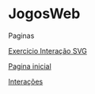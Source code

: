 # JogosWeb
Paginas

[Exercicio Interação SVG](https://kunaibr.github.io/JogosWeb/Web/nteracion/Snap.html)

[Pagina inicial](https://kunaibr.github.io/JogosWeb/Web/index.html)

[Interações](https://kunaibr.github.io/JogosWeb/Web/nteracion/Snap.html)
